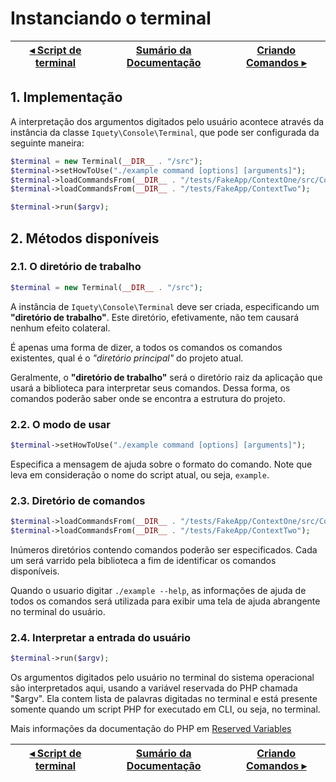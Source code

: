 # Instanciando o terminal

[◂ Script de terminal](02-script-de-terminal.md) | [Sumário da Documentação](indice.md) | [Criando Comandos ▸](04-criando-comandos.md)
-- | -- | --

## 1. Implementação

A interpretação dos argumentos digitados pelo usuário acontece através da instância da classe `Iquety\Console\Terminal`, que pode ser configurada da seguinte maneira:

```php
$terminal = new Terminal(__DIR__ . "/src");
$terminal->setHowToUse("./example command [options] [arguments]");
$terminal->loadCommandsFrom(__DIR__ . "/tests/FakeApp/ContextOne/src/Commands");
$terminal->loadCommandsFrom(__DIR__ . "/tests/FakeApp/ContextTwo");

$terminal->run($argv);
```

## 2. Métodos disponíveis

### 2.1. O diretório de trabalho

```php
$terminal = new Terminal(__DIR__ . "/src");
```

A instância de `Iquety\Console\Terminal` deve ser criada, especificando um **"diretório de trabalho"**. Este diretório, efetivamente, não tem causará nenhum efeito colateral.

É apenas uma forma de dizer, a todos os comandos os comandos existentes, qual é o *"diretório principal"* do projeto atual.

Geralmente, o **"diretório de trabalho"** será o diretório raiz da aplicação que usará a biblioteca para interpretar seus comandos. Dessa forma, os comandos poderão saber onde se encontra a estrutura do projeto.

### 2.2. O modo de usar

```php
$terminal->setHowToUse("./example command [options] [arguments]");
```

Especifica a mensagem de ajuda sobre o formato do comando. Note que leva em consideração
o nome do script atual, ou seja, `example`.

### 2.3. Diretório de comandos

```php
$terminal->loadCommandsFrom(__DIR__ . "/tests/FakeApp/ContextOne/src/Commands");
$terminal->loadCommandsFrom(__DIR__ . "/tests/FakeApp/ContextTwo");
```

Inúmeros diretórios contendo comandos poderão ser especificados. Cada um será varrido pela biblioteca a fim de identificar os comandos disponíveis.

Quando o usuario digitar `./example --help`, as informações de ajuda de todos os comandos será utilizada para exibir uma tela de ajuda abrangente no terminal do usuário.

### 2.4. Interpretar a entrada do usuário

```php
$terminal->run($argv);
```

Os argumentos digitados pelo usuário no terminal do sistema operacional são interpretados
aqui, usando a variável reservada do PHP chamada "$argv". Ela contem  lista de palavras
digitadas no terminal e está presente somente quando um script PHP for executado em CLI,
ou seja, no terminal.

Mais informações da documentação do PHP em [Reserved Variables](https://www.php.net/manual/pt_BR/reserved.variables.argv.php)

[◂ Script de terminal](02-script-de-terminal.md) | [Sumário da Documentação](indice.md) | [Criando Comandos ▸](04-criando-comandos.md)
-- | -- | --
